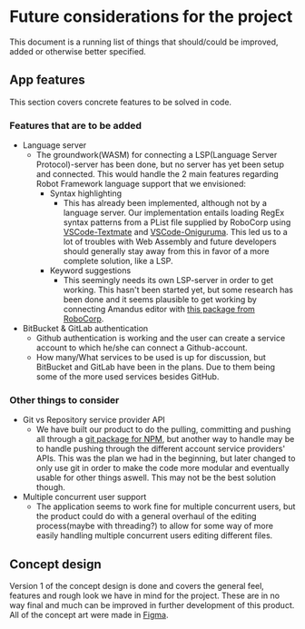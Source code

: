 # Future considerations for the project
This document is a running list of things that should/could be improved, added or otherwise better specified.

## App features
This section covers concrete features to be solved in code.

### Features that are to be added
- Language server
    * The groundwork(WASM) for connecting a LSP(Language Server Protocol)-server has been done, but no server has yet been setup and connected. This would handle the 2 main features regarding Robot Framework language support that we envisioned:
        * Syntax highlighting
            * This has already been implemented, although not by a language server. Our implementation entails loading RegEx syntax patterns from a PList file supplied by RoboCorp using
            <a href="https://github.com/microsoft/vscode-textmate"><underline> VSCode-Textmate</underline></a> and <a href="https://github.com/microsoft/vscode-oniguruma"><underline> VSCode-Oniguruma</underline></a>. This led us to a lot of troubles with Web Assembly and future developers should generally stay away from this in favor of a more complete solution, like a LSP.
        * Keyword suggestions
            * This seemingly needs its own LSP-server in order to get working. This hasn't been started yet, but some research has been done and it seems plausible to get working by connecting Amandus editor with <a href="https://github.com/robocorp/robotframework-lsp" ><underline>this package from RoboCorp</underline></a>.
- BitBucket & GitLab authentication
    * Github authentication is working and the user can create a service account to which he/she can connect a Github-account.
    * How many/What services to be used is up for discussion, but BitBucket and GitLab have been in the plans. Due to them being some of the more used services besides GitHub.

### Other things to consider
- Git vs Repository service provider API
    * We have built our product to do the pulling, committing and pushing all through a <a href="#">git package for NPM</a>, but another way to handle may be to handle pushing through the different account service providers' APIs. This was the plan we had in the beginning, but later changed to only use git in order to make the code more modular and eventually usable for other things aswell. This may not be the best solution though.
- Multiple concurrent user support
    * The application seems to work fine for multiple concurrent users, but the product could do with a general overhaul of the editing process(maybe with threading?) to allow for some way of more easily handling multiple concurrent users editing different files.


## Concept design
Version 1 of the concept design is done and covers the general feel, features and rough look we have in mind for the project. These are in no way final and much can be improved in further development of this product. All of the concept art were made in <a href="https://www.figma.com/">Figma</a>.